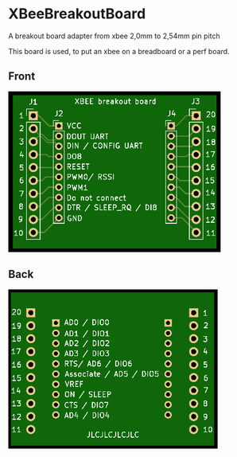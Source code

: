 # XBeeBreakoutBoard
A breakout board adapter from xbee 2,0mm to 2,54mm pin pitch

This board is used, to put an xbee on a breadboard or a perf board.

## Front
![front](frontside.png)

## Back
![front](back.png)

